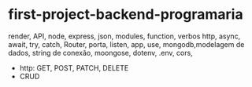 # first-project-backend-programaria
render, API, node, express, json, modules, function, verbos http, async, await, try, catch, Router, porta, listen, app, use, mongodb,modelagem de dados,  string de conexão, moongose,   dotenv, .env, cors,
 - http:  GET, POST, PATCH, DELETE
 - CRUD
